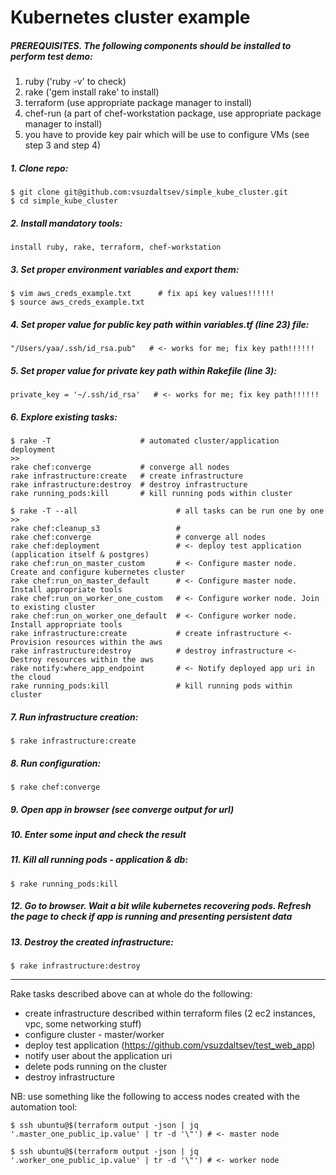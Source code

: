 # Kubernetes cluster example

##### PREREQUISITES. The following components should be installed to perform test demo:
1. ruby ('ruby -v' to check)
2. rake ('gem install rake' to install)
3. terraform (use appropriate package manager to install)
4. chef-run (a part of chef-workstation package, use appropriate package manager to install)
5. you have to provide key pair which will be use to configure VMs (see step 3 and step 4)

##### 1. Clone repo:
```
$ git clone git@github.com:vsuzdaltsev/simple_kube_cluster.git
$ cd simple_kube_cluster
```
##### 2. Install mandatory tools:
```
install ruby, rake, terraform, chef-workstation
```
##### 3. Set proper environment variables and export them:
```
$ vim aws_creds_example.txt      # fix api key values!!!!!!
$ source aws_creds_example.txt
```
##### 4. Set proper value for public key path within variables.tf (line 23) file:
```
"/Users/yaa/.ssh/id_rsa.pub"   # <- works for me; fix key path!!!!!!
```
##### 5. Set proper value for private key path within Rakefile (line 3):
```
private_key = '~/.ssh/id_rsa'   # <- works for me; fix key path!!!!!!
```
##### 6. Explore existing tasks:
```
$ rake -T                    # automated cluster/application deployment
>>
rake chef:converge           # converge all nodes
rake infrastructure:create   # create infrastructure
rake infrastructure:destroy  # destroy infrastructure
rake running_pods:kill       # kill running pods within cluster
```
```
$ rake -T --all                      # all tasks can be run one by one
>>
rake chef:cleanup_s3                 #
rake chef:converge                   # converge all nodes
rake chef:deployment                 # <- deploy test application (application itself & postgres)
rake chef:run_on_master_custom       # <- Configure master node. Create and configure kubernetes cluster
rake chef:run_on_master_default      # <- Configure master node. Install appropriate tools
rake chef:run_on_worker_one_custom   # <- Configure worker node. Join to existing cluster
rake chef:run_on_worker_one_default  # <- Configure worker node. Install appropriate tools
rake infrastructure:create           # create infrastructure <- Provision resources within the aws
rake infrastructure:destroy          # destroy infrastructure <- Destroy resources within the aws
rake notify:where_app_endpoint       # <- Notify deployed app uri in the cloud
rake running_pods:kill               # kill running pods within cluster
```
##### 7. Run infrastructure creation:
```
$ rake infrastructure:create
```
##### 8. Run configuration:
```
$ rake chef:converge
```
##### 9. Open app in browser (see converge output for url)
##### 10. Enter some input and check the result
##### 11. Kill all running pods - application & db:
```
$ rake running_pods:kill
```
##### 12. Go to browser. Wait a bit wlile kubernetes recovering pods. Refresh the page to check if app is running and presenting persistent data
##### 13. Destroy the created infrastructure:
```
$ rake infrastructure:destroy
```
---
Rake tasks described above can at whole do the following:
- create infrastructure described within terraform files (2 ec2 instances, vpc, some networking stuff)
- configure cluster - master/worker
- deploy test application (https://github.com/vsuzdaltsev/test_web_app)
- notify user about the application uri
- delete pods running on the cluster
- destroy infrastructure

NB: use something like the following to access nodes created with the automation tool:

```
$ ssh ubuntu@$(terraform output -json | jq '.master_one_public_ip.value' | tr -d '\"') # <- master node

$ ssh ubuntu@$(terraform output -json | jq '.worker_one_public_ip.value' | tr -d '\"') # <- worker node
```

